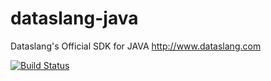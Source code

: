 # dataslang-java
Dataslang's Official SDK for JAVA http://www.dataslang.com

[![Build Status](https://travis-ci.org/dataslang/dataslang-java.svg?branch=master)](https://travis-ci.org/dataslang/dataslang-java)